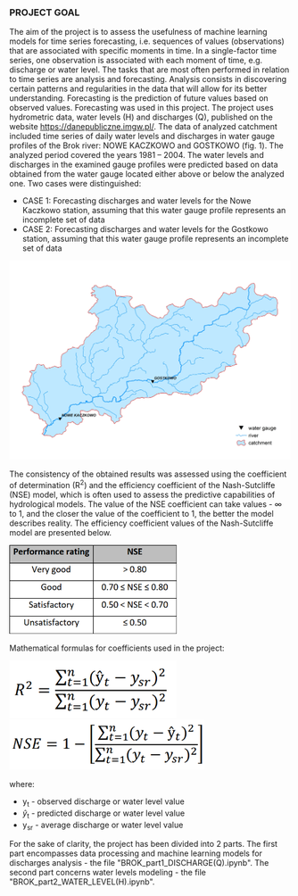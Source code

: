 ### PROJECT GOAL
The aim of the project is to assess the usefulness of machine learning models for time series forecasting, i.e. sequences of values (observations) that are associated with specific moments in time. In a single-factor time series, one observation is associated with each moment of time, e.g. discharge or water level. The tasks that are most often performed in relation to time series are analysis and forecasting. Analysis consists in discovering certain patterns and regularities in the data that will allow for its better understanding. Forecasting is the prediction of future values based on observed values. Forecasting was used in this project. The project uses hydrometric data, water levels (H) and discharges (Q), published on the website https://danepubliczne.imgw.pl/. The data of analyzed catchment included time series of daily water levels and discharges in water gauge profiles of the Brok river: NOWE KACZKOWO and GOSTKOWO (fig. 1). The analyzed period covered the years 1981 – 2004. The water levels and discharges in the examined gauge profiles were predicted based on data obtained from the water gauge located either above or below the analyzed one. Two cases were distinguished: 
- CASE 1: Forecasting discharges and water levels for the Nowe Kaczkowo station, assuming that this water gauge profile represents an incomplete set of data
- CASE 2: Forecasting discharges and water levels for the Gostkowo station, assuming that this water gauge profile represents an incomplete set of data

<img src="FIGURES/BROK.png" width="800">

The consistency of the obtained results was assessed using the coefficient of determination (R<sup>2</sup>) and the efficiency coefficient of the Nash-Sutcliffe (NSE) model, which is often used to assess the predictive capabilities of hydrological models. The value of the NSE coefficient can take values - ∞ to 1, and the closer the value of the coefficient to 1, the better the model describes reality. The efficiency coefficient values of the Nash-Sutcliffe model are presented below.

 <img src="FIGURES/nse_tab.png" width="300">

Mathematical formulas for coefficients used in the project:

<img src="FIGURES/r2_wzor.png" width="300">
<img src="FIGURES/nse_wzor.png" width="350">

where:
- y<sub>t</sub> - observed discharge or water level value
- $\hat{y}$</hat><sub>t</sub> - predicted discharge or water level value
- y<sub>sr</sub> - average discharge or water level value


For the sake of clarity, the project has been divided into 2 parts. The first part encompasses data processing and machine learning models for discharges analysis - the file "BROK_part1_DISCHARGE(Q).ipynb". The second part concerns water levels modeling - the file "BROK_part2_WATER_LEVEL(H).ipynb".
